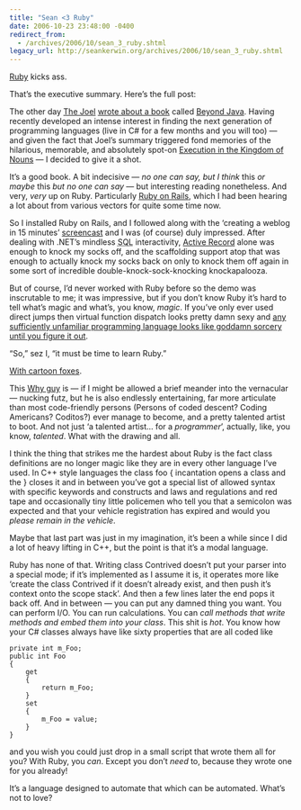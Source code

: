```yaml
---
title: "Sean <3 Ruby"
date: 2006-10-23 23:48:00 -0400
redirect_from:
  - /archives/2006/10/sean_3_ruby.shtml
legacy_url: http://seankerwin.org/archives/2006/10/sean_3_ruby.shtml
---
```

<p><a href="http://www.ruby-lang.org/">Ruby</a> kicks ass.</p>

<p>That’s the executive summary.  Here’s the full post:</p>

<p>The other day <a href="http://joelonsoftware.com/">The Joel</a> <a href="http://joelonsoftware.com/items/2006/10/12.html">wrote about a book</a> called <a href="http://www.amazon.com/Beyond-Java-Bruce-Tate/dp/0596100949/ref=pd_sxp_f_pt/102-5979582-8351344?ie=UTF8">Beyond Java</a>.  Having recently developed an intense interest in finding the next generation of programming languages (live in C# for a few months and you will too) — and given the fact that Joel’s summary triggered fond memories of the hilarious, memorable, and absolutely spot-on <a href="http://steve-yegge.blogspot.com/2006/03/execution-in-kingdom-of-nouns.html">Execution in the Kingdom of Nouns</a> —  I decided to give it a shot.</p>

<p>It’s a good book.  A bit indecisive — <i>no one can say, but I think </i>this<i> or maybe </i>this<i> but no one can say</i> — but interesting reading nonetheless.  And very, <i>very</i> up on Ruby.  Particularly <a href="http://www.rubyonrails.org/">Ruby on Rails</a>, which I had been hearing a lot about from various vectors for quite some time now.</p>

<p>So I installed Ruby on Rails, and I followed along with the ‘creating a weblog in 15 minutes’ <a href="http://www.rubyonrails.org/screencasts">screencast</a> and I was (of course) duly impressed.  After dealing with .NET’s mindless <acronym title="Structured Query Language">SQL</acronym> interactivity, <a href="http://wiki.rubyonrails.org/rails/pages/ActiveRecord">Active Record</a> alone was enough to knock my socks off, and the scaffolding support atop that was enough to actually knock my socks back on only to knock them off again in some sort of incredible double-knock-sock-knocking knockapalooza.</p>

<p>But of course, I’d never worked with Ruby before so the demo was inscrutable to me; it was impressive, but if you don’t know Ruby it’s hard to tell what’s magic and what’s, you know, <i>magic</i>.  If you’ve only ever used direct jumps then virtual function dispatch looks pretty damn sexy and <a href="http://en.wikipedia.org/wiki/Clarke's_three_laws">any sufficiently unfamiliar programming language looks like goddamn sorcery until you figure it out</a>.</p>

<p>“So,” sez I, “it must be time to learn Ruby.”</p>

<p><a href="http://poignantguide.net/ruby/chapter-3.html">With cartoon foxes</a>.</p>

<p>This <a href="http://whytheluckystiff.net/">Why guy</a> is — if I might be allowed a brief meander into the vernacular — nucking futz, but he is also endlessly entertaining, far more articulate than most code-friendly persons (Persons of coded descent?  Coding Americans?  Coditos?) ever manage to become, and a pretty talented artist to boot.  And not just ‘a talented artist… for a <i>programmer</i>’, actually, like, you know, <i>talented</i>.  What with the drawing and all.</p>

<p>I think the thing that strikes me the hardest about Ruby is the fact class definitions are no longer magic like they are in every other language I’ve used.  In C++ style languages the <span class="code">class foo {</span> incantation opens a class and the <span class="code">}</span> closes it and in between you’ve got a special list of allowed syntax with specific keywords and constructs and laws and regulations and red tape and occasionally tiny little policemen who tell you that a semicolon was expected and that your vehicle registration has expired and would you <i>please remain in the vehicle</i>.</p>

<p>Maybe that last part was just in my imagination, it’s been a while since I did a lot of heavy lifting in C++, but the point is that it’s a modal language.</p>

<p>Ruby has none of that.  Writing <span class="code">class Contrived</span> doesn’t put your parser into a special mode; if it’s implemented as I assume it is, it operates more like ‘create the class Contrived if it doesn’t already exist, and then push it’s context onto the scope stack’.  And then a few lines later the <span class="code">end</span> pops it back off.  And in between — you can put any damned thing you want.  You can perform I/O.  You can run calculations.  You can <i>call methods that write methods and embed them into your class</i>.  This shit is <i>hot</i>.  You know how your C# classes always have like sixty properties that are all coded like<br />
<code><pre>
private int m_Foo;
public int Foo
{
	get
	{
		return m_Foo;
	}
	set
	{
		m_Foo = value;
	}
}
</pre></code>
and you wish you could just drop in a small script that wrote them all for you?  With Ruby, you <i>can</i>.  Except you don’t <i>need</i> to, because they wrote one for you already!</p>

<p>It’s a language designed to automate that which can be automated.  What’s not to love?</p>
